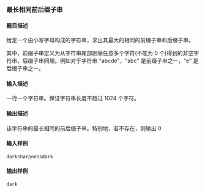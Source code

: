### 最长相同前后缀子串

#### 题目描述

给定一个由小写字母构成的字符串，求出其最大的相同的前缀子串和后缀子串。

其中，前缀子串定义为从字符串尾部删除任意多个字符(不能为 $0$ 个)得到的非空字符串，后缀子串同理。例如对于字符串 "abcde"，"abc" 是前缀子串之一，"e" 是后缀子串之一。

#### 输入描述

一行一个字符串。保证字符串长度不超过 $1024$ 个字符。

#### 输出描述

该字符串的最长相同的前后缀子串。特别地，若不存在，则输出 $0$

#### 输入样例

```
darksharpnessdark
```

#### 输出样例

```
dark
```
